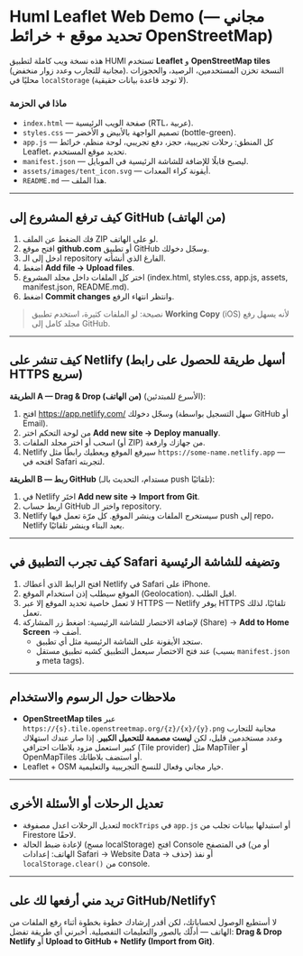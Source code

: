 Huml Leaflet Web Demo (مجاني — تحديد موقع + خرائط OpenStreetMap)
======================================================================

هذه نسخة ويب كاملة لتطبيق HUMl تستخدم **Leaflet** و **OpenStreetMap tiles** (مجانية للتجارب وعدد زوار منخفض).
النسخة تخزن المستخدمين، الرصيد، والحجوزات محليًا في `localStorage` (لا توجد قاعدة بيانات حقيقية).

### ماذا في الحزمة
- `index.html` — صفحة الويب الرئيسية (RTL، عربية).
- `styles.css` — تصميم الواجهة بالأبيض و الأخضر (bottle-green).
- `app.js` — كل المنطق: رحلات تجريبية، حجز، دفع تجريبي، لوحة منظم، خرائط Leaflet، تحديد موقع المستخدم.
- `manifest.json` — ليصبح قابلًا للإضافة للشاشة الرئيسية في الموبايل.
- `assets/images/tent_icon.svg` — أيقونة كراء المعدات.
- `README.md` — هذا الملف.

---
## كيف ترفع المشروع إلى GitHub (من الهاتف)
1. فك الضغط عن الملف ZIP لو على الهاتف.
2. افتح موقع **github.com** أو تطبيق GitHub وسجّل دخولك.
3. ادخل إلى الـ repository الفارغ الذي أنشأته.
4. اضغط **Add file → Upload files**.
5. اختر كل الملفات داخل مجلد المشروع (index.html, styles.css, app.js, assets, manifest.json, README.md).
6. اضغط **Commit changes** وانتظر انتهاء الرفع.

> نصيحة: لو الملفات كثيرة، استخدم تطبيق **Working Copy** (iOS) لأنه يسهل رفع مجلد كامل إلى GitHub.

---
## كيف تنشر على Netlify (أسهل طريقة للحصول على رابط HTTPS سريع)
**الطريقة A — Drag & Drop (من الهاتف)** (الأسرع للمبتدئين):
1. افتح https://app.netlify.com/ وسجّل دخولك (سهل التسجيل بواسطة GitHub أو Email).
2. من لوحة التحكم اختر **Add new site → Deploy manually**.
3. اسحب أو اختر مجلد الملفات (أو ZIP) من جهازك وارفعة.
4. Netlify سيرفع الموقع ويعطيك رابطًا مثل `https://some-name.netlify.app` — افتحه في Safari لتجربته.

**الطريقة B — ربط GitHub** (مستدام، التحديث بالـ push تلقائيًا):
1. في Netlify اختَر **Add new site → Import from Git**.
2. اربط حساب GitHub واختر الـ repository.
3. Netlify سيستخرج الملفات وينشر الموقع. كل مرّة تعمل فيها push إلى repo، Netlify يعيد البناء وينشر تلقائيًا.

---
## كيف تجرب التطبيق في Safari وتضيفه للشاشة الرئيسية
1. افتح الرابط الذي أعطاك Netlify في Safari على iPhone.
2. الموقع سيطلب إذن استخدام الموقع (Geolocation). اقبل الطلب.
3. لا تعمل خاصية تحديد الموقع إلا عبر HTTPS — Netlify يوفر HTTPS تلقائيًا، لذلك تعمل.
4. لإضافة الاختصار للشاشة الرئيسية: اضغط زر المشاركة (Share) → **Add to Home Screen** → أضف.
   - ستجد الأيقونة على الشاشة الرئيسية مثل أي تطبيق.
   - عند فتح الاختصار سيعمل التطبيق كشبه تطبيق مستقل (بسبب `manifest.json` و meta tags).

---
## ملاحظات حول الرسوم والاستخدام
- **OpenStreetMap tiles** عبر `https://{s}.tile.openstreetmap.org/{z}/{x}/{y}.png` مجانية للتجارب وعدد مستخدمين قليل، لكن **ليست مصممة للتحميل الكبير**. إذا صار عندك استهلاك كبير استعمل مزود بلاطات احترافي (Tile provider) مثل MapTiler أو OpenMapTiles أو استضف بلاطاتك.
- Leaflet + OSM خيار مجاني وفعال للنسخ التجريبية والتعليمية.

---
## تعديل الرحلات أو الأسئلة الأخرى
- لتعديل الرحلات اعدل مصفوفة `mockTrips` في `app.js` أو استبدلها ببيانات تجلب من Firestore لاحقًا.
- لإعادة ضبط الحالة (مسح localStorage) افتح Console في المتصفح (أو من الهاتف: إعدادات Safari → Website Data → حذف) أو نفذ `localStorage.clear()` من console.

---
## تريد مني أرفعها لك على GitHub/Netlify؟
لا أستطيع الوصول لحساباتك، لكن أقدر إرشادك خطوة بخطوة أثناء رفع الملفات من الهاتف — أدلّك بالصور والتعليمات التفصيلية. أخبرني أي طريقة تفضل: **Drag & Drop Netlify** أو **Upload to GitHub + Netlify (Import from Git)**.

